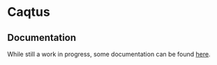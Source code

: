 # Caqtus

## Documentation

While still a work in progress, some documentation can be found [here](caqtus.readthedocs.io).
